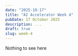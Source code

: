 ```yaml
---
date: "2025-10-17"
title: "AI Accelerator Week 4"
pubDate: 17 October 2025
description: ...
draft: true
slug: week-4
---
```


Nothing to see here
